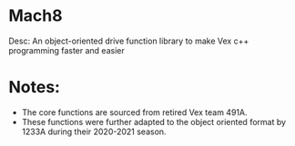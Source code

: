 # Mach8
Desc: An object-oriented drive function library to make Vex c++ programming faster and easier

# Notes:
- The core functions are sourced from retired Vex team 491A.
- These functions were further adapted to the object oriented format by 1233A during their 2020-2021 season.
